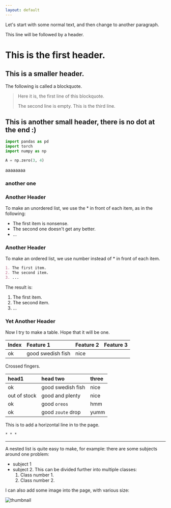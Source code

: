 ```yaml
---
layout: default
---
```


Let's start with some normal text, and then change to another paragraph.

This line will be followed by a header.

# This is the first header.

## This is a smaller header.

The following is called a blockquote.

> Here it is, the first line of this blockquote.
>
> The second line is empty. This is the third line.

## This is another small header, there is no dot at the end :)

```python
import pandas as pd
import torch
import numpy as np

A = np.zero(3, 4)
```
aaaaaaaa
### another one

### Another Header

To make an unordered list, we use the * in front of each item, as in the following:

* The first item is nonsense.
* The second one doesn't get any better.
* ...

### Another Header

To make an ordered list, we use number instead of * in front of each item.

``` markdown
1. The first item.
2. The second item.
3. ...
```
The result is:
1. The first item.
2. The second item.
3. ...

### Yet Another Header
Now I try to make a table. Hope that it will be one.

|Index | Feature 1 | Feature 2 | Feature 3 |
|:-----|:----------|:----------|:----------|
| ok   | good swedish fish | nice  |

Crossed fingers.


| head1        | head two          | three |
|:-------------|:------------------|:------|
| ok           | good swedish fish | nice  |
| out of stock | good and plenty   | nice  |
| ok           | good `oreos`      | hmm   |
| ok           | good `zoute` drop | yumm  |

This is to add a horizontal line in to the page.
``` markdown
* * *
```

* * *

A nested list is quite easy to make, for example: there are some subjects around one problem:
  - subject 1
  - subject 2. This can be divided further into multiple classes:
    1. Class number 1.
    2. Class number 2.


I can also add some image into the page, with various size:

![thumbnail](https://xloctran.github.io/thumbnail.png)
